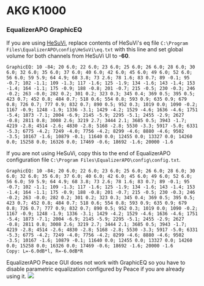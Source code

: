 # AKG K1000
### EqualizerAPO GraphicEQ
If you are using [HeSuVi](https://sourceforge.net/projects/hesuvi/), replace contents of HeSuVi's eq file `C:\Program Files\EqualizerAPO\config\HeSuVi\eq.txt` with this line and set global volume for both channels from HeSuVi UI to **-60**.
```
GraphicEQ: 10 -84; 20 6.0; 22 6.0; 23 6.0; 25 6.0; 26 6.0; 28 6.0; 30 6.0; 32 6.0; 35 6.0; 37 6.0; 40 6.0; 42 6.0; 45 6.0; 49 6.0; 52 6.0; 56 6.0; 59 5.9; 64 4.9; 68 3.8; 73 2.6; 78 1.6; 83 0.7; 89 -0.1; 95 -0.7; 102 -1.1; 109 -1.3; 117 -1.6; 125 -1.9; 134 -1.6; 143 -1.4; 153 -1.4; 164 -1.1; 175 -0.9; 188 -0.8; 201 -0.7; 215 -0.5; 230 -0.3; 246 -0.2; 263 -0.0; 282 0.2; 301 0.2; 323 0.3; 345 0.4; 369 0.5; 395 0.5; 423 0.7; 452 0.8; 484 0.7; 518 0.6; 554 0.8; 593 0.9; 635 0.9; 679 0.8; 726 0.7; 777 0.9; 832 0.7; 890 0.5; 952 0.3; 1019 0.0; 1090 -0.2; 1167 -0.9; 1248 -1.9; 1336 -3.1; 1429 -4.2; 1529 -4.6; 1636 -4.6; 1751 -5.4; 1873 -7.1; 2004 -6.9; 2145 -5.9; 2295 -5.1; 2455 -2.9; 2627 -0.8; 2811 0.8; 3008 2.6; 3219 2.7; 3444 2.1; 3685 0.5; 3943 -1.7; 4219 -2.8; 4514 -2.6; 4830 -2.8; 5168 -2.8; 5530 -3.3; 5917 -5.0; 6331 -5.3; 6775 -4.2; 7249 -4.0; 7756 -4.2; 8299 -4.6; 8880 -4.6; 9502 -3.5; 10167 -1.6; 10879 -0.1; 11640 0.0; 12455 0.0; 13327 0.0; 14260 0.0; 15258 0.0; 16326 0.0; 17469 -0.6; 18692 -1.6; 20000 -1.6
```
If you are not using HeSuVi, copy this to the end of EqualizerAPO configuration file `C:\Program Files\EqualizerAPO\config\config.txt`.
```
GraphicEQ: 10 -84; 20 6.0; 22 6.0; 23 6.0; 25 6.0; 26 6.0; 28 6.0; 30 6.0; 32 6.0; 35 6.0; 37 6.0; 40 6.0; 42 6.0; 45 6.0; 49 6.0; 52 6.0; 56 6.0; 59 5.9; 64 4.9; 68 3.8; 73 2.6; 78 1.6; 83 0.7; 89 -0.1; 95 -0.7; 102 -1.1; 109 -1.3; 117 -1.6; 125 -1.9; 134 -1.6; 143 -1.4; 153 -1.4; 164 -1.1; 175 -0.9; 188 -0.8; 201 -0.7; 215 -0.5; 230 -0.3; 246 -0.2; 263 -0.0; 282 0.2; 301 0.2; 323 0.3; 345 0.4; 369 0.5; 395 0.5; 423 0.7; 452 0.8; 484 0.7; 518 0.6; 554 0.8; 593 0.9; 635 0.9; 679 0.8; 726 0.7; 777 0.9; 832 0.7; 890 0.5; 952 0.3; 1019 0.0; 1090 -0.2; 1167 -0.9; 1248 -1.9; 1336 -3.1; 1429 -4.2; 1529 -4.6; 1636 -4.6; 1751 -5.4; 1873 -7.1; 2004 -6.9; 2145 -5.9; 2295 -5.1; 2455 -2.9; 2627 -0.8; 2811 0.8; 3008 2.6; 3219 2.7; 3444 2.1; 3685 0.5; 3943 -1.7; 4219 -2.8; 4514 -2.6; 4830 -2.8; 5168 -2.8; 5530 -3.3; 5917 -5.0; 6331 -5.3; 6775 -4.2; 7249 -4.0; 7756 -4.2; 8299 -4.6; 8880 -4.6; 9502 -3.5; 10167 -1.6; 10879 -0.1; 11640 0.0; 12455 0.0; 13327 0.0; 14260 0.0; 15258 0.0; 16326 0.0; 17469 -0.6; 18692 -1.6; 20000 -1.6
Copy: L=-6.0dB*l, R=-6.0dB*R
```
EqualizerAPO Peace GUI does not work with GraphicEQ so you have to disable parametric equalization configured by Peace if you are already using it.
![](https://raw.githubusercontent.com/jaakkopasanen/AutoEq/master/results/SBAF-Serious/innerfidelity/onear/AKG%20K1000/AKG%20K1000.png)
